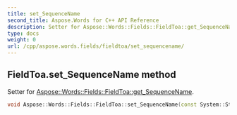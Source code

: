 ```yaml
---
title: set_SequenceName
second_title: Aspose.Words for C++ API Reference
description: Setter for Aspose::Words::Fields::FieldToa::get_SequenceName. 
type: docs
weight: 0
url: /cpp/aspose.words.fields/fieldtoa/set_sequencename/
---
```

## FieldToa.set_SequenceName method


Setter for [Aspose::Words::Fields::FieldToa::get_SequenceName](./get_sequencename/).

```cpp
void Aspose::Words::Fields::FieldToa::set_SequenceName(const System::String &value)
```

